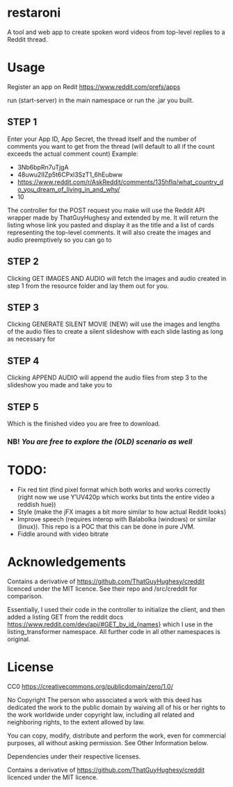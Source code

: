 # restaroni

A tool and web app to create spoken word videos from top-level replies to a Reddit thread.

# Usage

Register an app on Redit
https://www.reddit.com/prefs/apps

run (start-server) in the main namespace or run the .jar you built.

## STEP 1

Enter your App ID, App Secret, the thread itself and the number of comments you want to get from the thread (will default to all if the count exceeds the actual comment count)
Example: 
- 3Nb6bpRn7uTjgA
- 48uwu2IIZp5t6CPxl3SzT1_6hEubww
- https://www.reddit.com/r/AskReddit/comments/135hflq/what_country_do_you_dream_of_living_in_and_why/
- 10

The controller for the POST request you make will use the Reddit API wrapper made by ThatGuyHughesy and extended by me. It will return the listing whose link you pasted and display it as the title and a list of cards representing the top-level comments. It will also create the images and audio preemptively so you can go to

## STEP 2

Clicking GET IMAGES AND AUDIO will fetch the images and audio created in step 1 from the resource folder and lay them out for you.


## STEP 3

Clicking GENERATE SILENT MOVIE (NEW) will use the images and lengths of the audio files to create a silent slideshow with each slide lasting as long as necessary for


## STEP 4

Clicking APPEND AUDIO will append the audio files from step 3 to the slideshow you made and take you to 


## STEP 5

Which is the finished video you are free to download.

### NB! _You are free to explore the (OLD) scenario as well_

# TODO:
 - Fix red tint (find pixel format which both works and works correctly (right now we use Y′UV420p which works but tints the entire video a reddish hue))
 - Style (make the jFX images a bit more similar to how actual Reddit looks)
 - Improve speech (requires interop with Balabolka (windows) or similar (linux)). This repo is a POC that this can be done in pure JVM.
 - Fiddle around with video bitrate

# Acknowledgements
Contains a derivative of https://github.com/ThatGuyHughesy/creddit licenced under the MIT licence. See their repo and /src/creddit for comparison.

Essentially, I used their code in the controller to initialize the client, and then added a listing GET from the reddit docs  https://www.reddit.com/dev/api/#GET_by_id_{names} which I use in the listing_transformer namespace.
All further code in all other namespaces is original.

# License

CC0
https://creativecommons.org/publicdomain/zero/1.0/

No Copyright
The person who associated a work with this deed has dedicated the work to the public domain by waiving all of his or her rights to the work worldwide under copyright law, including all related and neighboring rights, to the extent allowed by law.

You can copy, modify, distribute and perform the work, even for commercial purposes, all without asking permission. See Other Information below.

Dependencies under their respective licenses.

Contains a derivative of https://github.com/ThatGuyHughesy/creddit licenced under the MIT licence.